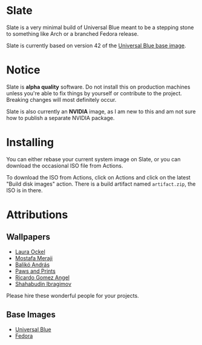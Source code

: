 # Slate
Slate is a very minimal build of Universal Blue meant to be a stepping stone to something like Arch or a branched Fedora release.

Slate is currently based on version 42 of the [Universal Blue base image](https://github.com/ublue-os/main).

# Notice
Slate is **alpha quality** software. Do not install this on production machines unless you're able to fix things by yourself or contribute to the project. Breaking changes will most definitely occur.

Slate is also currently an **NVIDIA** image, as I am new to this and am not sure how to publish a separate NVIDIA package.

# Installing
You can either rebase your current system image on Slate, or you can download the occasional ISO file from Actions.

To download the ISO from Actions, click on Actions and click on the latest "Build disk images" action. There is a build artifact named `artifact.zip`, the ISO is in there.

# Attributions
## Wallpapers
- [Laura Ockel](https://unsplash.com/@viazavier)
- [Mostafa Meraji](https://unsplash.com/@mostafa_meraji)
- [Balikó András](https://unsplash.com/@miwankaya)
- [Paws and Prints](https://unsplash.com/@paws_and_prints)
- [Ricardo Gomez Angel](https://unsplash.com/@rgaleriacom)
- [Shahabudin Ibragimov](https://unsplash.com/@sb_dn)

Please hire these wonderful people for your projects.

## Base Images
- [Universal Blue](https://universal-blue.org/)
- [Fedora](https://fedoraproject.org/)
